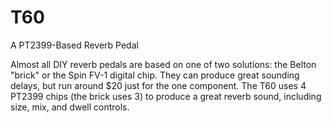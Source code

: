 # T60
A PT2399-Based Reverb Pedal

Almost all DIY reverb pedals are based on one of two solutions: the Belton "brick" or the Spin FV-1 digital chip. They can produce great sounding delays, but run around $20 just for the one component. The T60 uses 4 PT2399 chips (the brick uses 3) to produce a great reverb sound, including size, mix, and dwell controls.
